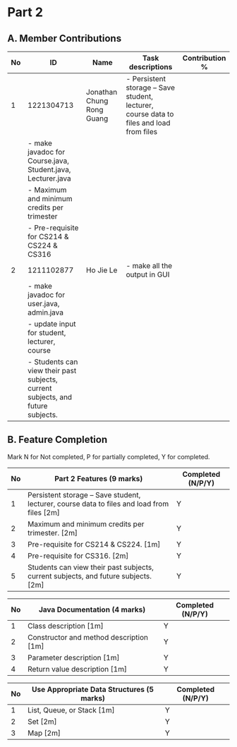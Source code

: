 # Part 2

## A. Member Contributions

No | ID         | Name                     |                             Task descriptions                                          | Contribution %
-- | ---------- | ------------------------ | ---------------------------------------------------------------------------------------| --------------
1  | 1221304713 |Jonathan Chung Rong Guang | - Persistent storage – Save student, lecturer, course data to files and load from files|
                                           | - make javadoc for Course.java, Student.java, Lecturer.java                            |
                                           | - Maximum and minimum credits per trimester                                            |
                                           | - Pre-requisite for CS214 & CS224 & CS316                                              |
2  | 1211102877 | Ho Jie Le                | - make all the output in GUI                                                           |
                                           | - make javadoc for user.java, admin.java                                               |
                                           | - update input for student, lecturer, course                                           |
                                           | - Students can view their past subjects, current subjects, and future subjects.        |


## B. Feature Completion

Mark N for Not completed, P for partially completed, Y for completed. 

No | Part 2 Features (9 marks)                                                                   | Completed (N/P/Y)
-- | ------------------------------------------------------------------------------------------- | -----------------
1  | Persistent storage – Save student, lecturer, course data to files and load from files [2m]  |      Y
2  | Maximum and minimum credits per trimester.  [2m]                                            |      Y
3  | Pre-requisite for CS214 & CS224. [1m]                                                       |      Y
4  | Pre-requisite for CS316. [2m]                                                               |      Y
5  | Students can view their past subjects, current subjects, and future subjects. [2m]          |      Y


No | Java Documentation (4 marks)             | Completed (N/P/Y)
-- | ---------------------------------------- | ---------------
1  | Class description [1m]                   |     Y
2  | Constructor and method description [1m]  |     Y
3  | Parameter description [1m]               |     Y
4  | Return value description [1m]            |     Y


No | Use Appropriate Data Structures (5 marks) | Completed (N/P/Y)
-- | ----------------------------------------- | -----------------
1  | List, Queue, or Stack [1m]                |        Y
2  | Set [2m]                                  |        Y
3  | Map [2m]                                  |        Y

